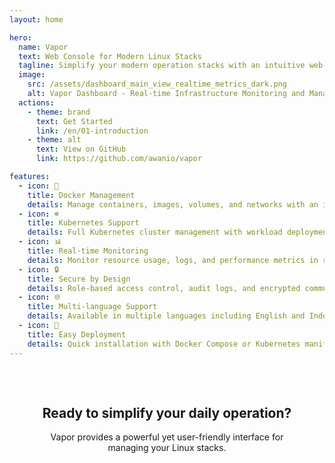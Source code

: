 ```yaml
---
layout: home

hero:
  name: Vapor
  text: Web Console for Modern Linux Stacks
  tagline: Simplify your modern operation stacks with an intuitive web-based interface
  image:
    src: /assets/dashboard_main_view_realtime_metrics_dark.png
    alt: Vapor Dashboard - Real-time Infrastructure Monitoring and Management
  actions:
    - theme: brand
      text: Get Started
      link: /en/01-introduction
    - theme: alt
      text: View on GitHub
      link: https://github.com/awanio/vapor

features:
  - icon: 🐳
    title: Docker Management
    details: Manage containers, images, volumes, and networks with an intuitive interface
  - icon: ☸️
    title: Kubernetes Support
    details: Full Kubernetes cluster management with workload deployment and monitoring
  - icon: 📊
    title: Real-time Monitoring
    details: Monitor resource usage, logs, and performance metrics in real-time
  - icon: 🔒
    title: Secure by Design
    details: Role-based access control, audit logs, and encrypted communications
  - icon: 🌐
    title: Multi-language Support
    details: Available in multiple languages including English and Indonesian
  - icon: 🚀
    title: Easy Deployment
    details: Quick installation with Docker Compose or Kubernetes manifests
---
```


<div style="text-align: center; padding: 2rem;">
  <h2>Ready to simplify your daily operation?</h2>
  <p>Vapor provides a powerful yet user-friendly interface for managing your Linux stacks.</p>
</div>
